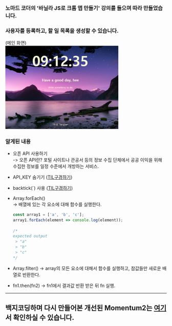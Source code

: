 
### 노마드 코더의 '바닐라 JS로 크롬 앱 만들기' 강의를 들으며 따라 만들었습니다.  

### 사용자를 등록하고, 할 일 목록을 생성할 수 있습니다.  

(메인 화면)  
<img src="images/example.png" width="70%"></img>
  
### 알게된 내용
- 오픈 API 사용하기  
  -> 오픈 API란? 포털 사이트나 관공서 등의 정보 수집 단체에서 공공 이익을 위해 수집한 정보를 일정 수준에서 개방하는 서비스.  
- API_KEY 숨기기 ([TIL구경하기](https://github.com/SeongheeJeon/TIL/blob/master/JavaScript/API_KEY%20%EC%88%A8%EA%B8%B0%EA%B8%B0.md))
- backtick(`) 사용  ([TIL구경하기](https://github.com/SeongheeJeon/TIL/blob/master/JavaScript/backtick(%60).md))
- Array.forEach()  
  -> 배열에 있는 각 요소에 대해 함수를 실행한다.

  ```jsx
  const array1 = ['a', 'b', 'c'];
  array1.forEach(element => console.log(element));

  /* 
  expected output
   > "a"
   > "b"
   > "c"
  */
  ```

- Array.filter()
  -> array의 모든 요소에 대해서 함수를 실행하고, 참값들만 새로운 배열로 반환한다.

- fn1.then(fn2)
  -> fn1에서 결과값 반환 받은 뒤 fn 실행.

---


## 백지코딩하며 다시 만들어본 개선된 Momentum2는 [여기](https://github.com/SeongheeJeon/Momentum2.git)서 확인하실 수 있습니다.

